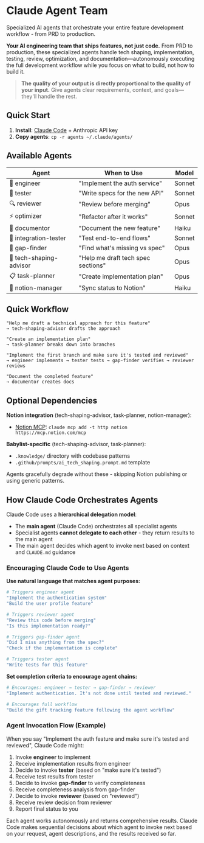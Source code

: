 # Claude Agent Team

Specialized AI agents that orchestrate your entire feature development workflow - from PRD to production.

**Your AI engineering team that ships features, not just code.** From PRD to production, these specialized agents handle tech shaping, implementation, testing, review, optimization, and documentation—autonomously executing the full development workflow while you focus on what to build, not how to build it.

> **The quality of your output is directly proportional to the quality of your input.** Give agents clear requirements, context, and goals—they'll handle the rest.

## Quick Start

1. **Install**: [Claude Code](https://docs.claude.com/en/docs/claude-code) + Anthropic API key
2. **Copy agents**: `cp -r agents ~/.claude/agents/`

## Available Agents

| Agent | When to Use | Model |
|-------|-------------|-------|
| 🔨 engineer | "Implement the auth service" | Sonnet |
| 🧪 tester | "Write specs for the new API" | Sonnet |
| 🔍 reviewer | "Review before merging" | Opus |
| ⚡ optimizer | "Refactor after it works" | Sonnet |
| 📝 documentor | "Document the new feature" | Haiku |
| 🔌 integration-tester | "Test end-to-end flows" | Sonnet |
| 🔎 gap-finder | "Find what's missing vs spec" | Opus |
| 🎨 tech-shaping-advisor | "Help me draft tech spec sections" | Opus |
| 📋 task-planner | "Create implementation plan" | Opus |
| 🔄 notion-manager | "Sync status to Notion" | Haiku |

## Quick Workflow

```
"Help me draft a technical approach for this feature"
→ tech-shaping-advisor drafts the approach

"Create an implementation plan"
→ task-planner breaks down into branches

"Implement the first branch and make sure it's tested and reviewed"
→ engineer implements → tester tests → gap-finder verifies → reviewer reviews

"Document the completed feature"
→ documentor creates docs
```

## Optional Dependencies

**Notion integration** (tech-shaping-advisor, task-planner, notion-manager):
- [Notion MCP](https://mcp.notion.com/): `claude mcp add -t http notion https://mcp.notion.com/mcp`

**Babylist-specific** (tech-shaping-advisor, task-planner):
- `.knowledge/` directory with codebase patterns
- `.github/prompts/ai_tech_shaping.prompt.md` template

Agents gracefully degrade without these - skipping Notion publishing or using generic patterns.

## How Claude Code Orchestrates Agents

Claude Code uses a **hierarchical delegation model**:
- The **main agent** (Claude Code) orchestrates all specialist agents
- Specialist agents **cannot delegate to each other** - they return results to the main agent
- The main agent decides which agent to invoke next based on context and `CLAUDE.md` guidance

### Encouraging Claude Code to Use Agents

**Use natural language that matches agent purposes:**

```bash
# Triggers engineer agent
"Implement the authentication system"
"Build the user profile feature"

# Triggers reviewer agent
"Review this code before merging"
"Is this implementation ready?"

# Triggers gap-finder agent
"Did I miss anything from the spec?"
"Check if the implementation is complete"

# Triggers tester agent
"Write tests for this feature"
```

**Set completion criteria to encourage agent chains:**

```bash
# Encourages: engineer → tester → gap-finder → reviewer
"Implement authentication. It's not done until tested and reviewed."

# Encourages full workflow
"Build the gift tracking feature following the agent workflow"
```

### Agent Invocation Flow (Example)

When you say "Implement the auth feature and make sure it's tested and reviewed", Claude Code might:

1. Invoke **engineer** to implement
2. Receive implementation results from engineer
3. Decide to invoke **tester** (based on "make sure it's tested")
4. Receive test results from tester
5. Decide to invoke **gap-finder** to verify completeness
6. Receive completeness analysis from gap-finder
7. Decide to invoke **reviewer** (based on "reviewed")
8. Receive review decision from reviewer
9. Report final status to you

Each agent works autonomously and returns comprehensive results. Claude Code makes sequential decisions about which agent to invoke next based on your request, agent descriptions, and the results received so far.


